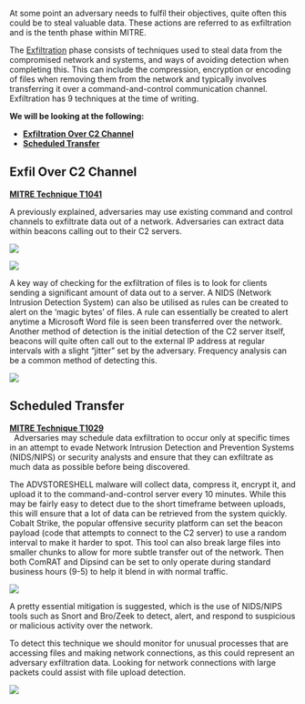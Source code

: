 At some point an adversary needs to fulfil their objectives, quite often this could be to steal valuable data. These actions are referred to as exfiltration and is the tenth phase within MITRE. 

The [Exfiltration](https://attack.mitre.org/tactics/TA0010) phase consists of techniques used to steal data from the compromised network and systems, and ways of avoiding detection when completing this. This can include the compression, encryption or encoding of files when removing them from the network and typically involves transferring it over a command-and-control communication channel. Exfiltration has 9 techniques at the time of writing. 

**We will be looking at the following:**

- [**Exfiltration Over C2 Channel**](https://attack.mitre.org/techniques/T1041/)
- [**Scheduled Transfer**](https://attack.mitre.org/techniques/T1029/)

## Exfil Over C2 Channel

[**MITRE Technique T1041**](https://attack.mitre.org/techniques/T1041/)

A previously explained, adversaries may use existing command and control channels to exfiltrate data out of a network. Adversaries can extract data within beacons calling out to their C2 servers.

![](https://d2y9h8w1ydnujs.cloudfront.net/uploads/content/images/272bed33772997425be90fb7d8abc95a574de056841aeb31da7a5f73d09e18ce96c6a8e2d9098a57493c61165248.png)

![](https://d2y9h8w1ydnujs.cloudfront.net/uploads/content/images/3405387a0bb93dd49204dad54b88db2cc51fe1a1d24a5d054630364ee00be94890fa562e0ef22c04ba85bd8c658d.png)

A key way of checking for the exfiltration of files is to look for clients sending a significant amount of data out to a server. A NIDS (Network Intrusion Detection System) can also be utilised as rules can be created to alert on the ‘magic bytes’ of files. A rule can essentially be created to alert anytime a Microsoft Word file is seen been transferred over the network. Another method of detection is the initial detection of the C2 server itself, beacons will quite often call out to the external IP address at regular intervals with a slight “jitter” set by the adversary. Frequency analysis can be a common method of detecting this.
  
![](https://d2y9h8w1ydnujs.cloudfront.net/uploads/content/images/0be8c00646563f20d17094d3a02d2b74d8d2dea7137046b7e414d41fa61f60e3624f3e73537ec84b3a32b8e43790.png)

## Scheduled Transfer

[**MITRE Technique T1029**](https://attack.mitre.org/techniques/T1029/)  
 
Adversaries may schedule data exfiltration to occur only at specific times in an attempt to evade Network Intrusion Detection and Prevention Systems (NIDS/NIPS) or security analysts and ensure that they can exfiltrate as much data as possible before being discovered.

The ADVSTORESHELL malware will collect data, compress it, encrypt it, and upload it to the command-and-control server every 10 minutes. While this may be fairly easy to detect due to the short timeframe between uploads, this will ensure that a lot of data can be retrieved from the system quickly. Cobalt Strike, the popular offensive security platform can set the beacon payload (code that attempts to connect to the C2 server) to use a random interval to make it harder to spot. This tool can also break large files into smaller chunks to allow for more subtle transfer out of the network. Then both ComRAT and Dipsind can be set to only operate during standard business hours (9-5) to help it blend in with normal traffic.

![](https://d2y9h8w1ydnujs.cloudfront.net/uploads/content/images/559fb0ee3248c5e417145ea99e05e2ae87223a7e8f111ccf3af84e02a9b891ad79ec253377c6f79672ad876ecccc.png)

A pretty essential mitigation is suggested, which is the use of NIDS/NIPS tools such as Snort and Bro/Zeek to detect, alert, and respond to suspicious or malicious activity over the network.

To detect this technique we should monitor for unusual processes that are accessing files and making network connections, as this could represent an adversary exfiltration data. Looking for network connections with large packets could assist with file upload detection.

![](https://d2y9h8w1ydnujs.cloudfront.net/uploads/content/images/730900dddd168f6cdb25bf58c540792fe08853329b6bd1d3188361662d4a4c5299fff9411db6de994df268cb6900.png)